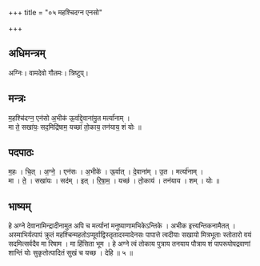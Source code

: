 +++
title = "०५ महश्चिदग्न एनसो"

+++
## अधिमन्त्रम्
अग्निः। वामदेवो गौतमः। त्रिष्टुप्।

## मन्त्रः
म॒हश्चि॑दग्न॒ एन॑सो अ॒भीक॑ ऊ॒र्वाद्दे॒वाना॑मु॒त मर्त्या॑नाम् ।  
मा ते॒ सखा॑यः॒ सद॒मिद्रि॑षाम॒ यच्छा॑ तो॒काय॒ तन॑याय॒ शं योः ॥

## पदपाठः
म॒हः । चि॒त् । अ॒ग्ने॒ । एन॑सः । अ॒भीके॑ । ऊ॒र्वात् । दे॒वाना॑म् । उ॒त । मर्त्या॑नाम् ।  
मा । ते॒ । सखा॑यः । सद॑म् । इत् । रि॒षा॒म॒ । यच्छ॑ । तो॒काय॑ । तन॑याय । शम् । योः ॥

## भाष्यम्
हे अग्ने देवानामिन्द्रादीनामुत अपि च मर्त्यानां मनुष्याणामभिकेऽन्तिके । अभीक इत्त्यन्तिकनामैतत् । अस्माभिर्यत्पापं क्रुतं महश्चिन्महतोऽप्यूर्वाद्विस्तृतादस्मादेनसः पापात्ते त्वदीयाः सखायो मित्रभूताः स्तोतारो वयं सदमित्सर्वदैव मा रिषाम । मा हिंसिता भूम । हे अग्ने त्वं तोकाय पुत्राय तनयाय पौत्राय शं पापरूपोपद्रवाणां शान्तिं योः सुकृतोत्पादितं सुखं च यच्छ । देहि ॥ ५ ॥